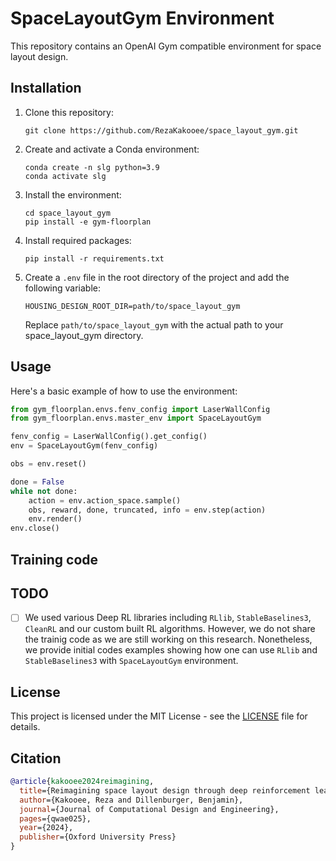 # SpaceLayoutGym Environment

This repository contains an OpenAI Gym compatible environment for space layout design.

## Installation

1. Clone this repository:
   ```
   git clone https://github.com/RezaKakooee/space_layout_gym.git
   
   ```

2. Create and activate a Conda environment:
   ```
   conda create -n slg python=3.9
   conda activate slg
   ```

3. Install the environment:
   ```
   cd space_layout_gym
   pip install -e gym-floorplan
   ```

4. Install required packages:
   ```
   pip install -r requirements.txt
   ```

5. Create a `.env` file in the root directory of the project and add the following variable:
   ```
   HOUSING_DESIGN_ROOT_DIR=path/to/space_layout_gym
   ```
   Replace `path/to/space_layout_gym` with the actual path to your space_layout_gym directory.



## Usage

Here's a basic example of how to use the environment:

```python
from gym_floorplan.envs.fenv_config import LaserWallConfig
from gym_floorplan.envs.master_env import SpaceLayoutGym

fenv_config = LaserWallConfig().get_config()
env = SpaceLayoutGym(fenv_config)

obs = env.reset()

done = False
while not done:
    action = env.action_space.sample()
    obs, reward, done, truncated, info = env.step(action)
    env.render()
env.close()
```

## Training code
## TODO
- [ ] We used various Deep RL libraries including `RLlib`, `StableBaselines3`, `CleanRL` and our custom built RL algorithms. However, we do not share the trainig code as we are still working on this research. Nonetheless, we provide initial codes examples showing how one can use `RLlib` and `StableBaselines3` with `SpaceLayoutGym` environment.


## License

This project is licensed under the MIT License - see the [LICENSE](LICENSE) file for details.

## Citation

```bibtex
@article{kakooee2024reimagining,
  title={Reimagining space layout design through deep reinforcement learning},
  author={Kakooee, Reza and Dillenburger, Benjamin},
  journal={Journal of Computational Design and Engineering},
  pages={qwae025},
  year={2024},
  publisher={Oxford University Press}
}
```